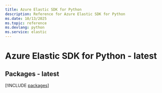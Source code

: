 ```yaml
---
title: Azure Elastic SDK for Python
description: Reference for Azure Elastic SDK for Python
ms.date: 10/13/2025
ms.topic: reference
ms.devlang: python
ms.service: elastic
---
```

# Azure Elastic SDK for Python - latest
## Packages - latest
[!INCLUDE [packages](elastic-index.md)]